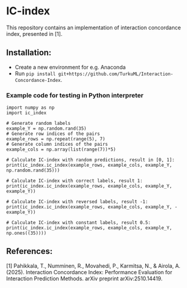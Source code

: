 # IC-index
This repository contains an implementation of interaction concordance index, presented in [1].

## Installation:
- Create a new environment for e.g. Anaconda
- Run `pip install git+https://github.com/TurkuML/Interaction-Concordance-Index`.

### Example code for testing in Python interpreter
```
import numpy as np
import ic_index

# Generate random labels
example_Y = np.random.rand(35)
# Generate row indices of the pairs
example_rows = np.repeat(range(5), 7)
# Generate column indices of the pairs
example_cols = np.array(list(range(7))*5)

# Calculate IC-index with random predictions, result in [0, 1]:
print(ic_index.ic_index(example_rows, example_cols, example_Y, np.random.rand(35)))

# Calculate IC-index with correct labels, result 1:
print(ic_index.ic_index(example_rows, example_cols, example_Y, example_Y))

# Calculate IC-index with reversed labels, result -1:
print(ic_index.ic_index(example_rows, example_cols, example_Y, -example_Y))

# Calculate IC-index with constant labels, result 0.5:
print(ic_index.ic_index(example_rows, example_cols, example_Y, np.ones((35))))
```

## References:
  [1] Pahikkala, T., Numminen, R., Movahedi, P., Karmitsa, N., & Airola, A. (2025). Interaction Concordance Index: Performance Evaluation for Interaction Prediction Methods. arXiv preprint arXiv:2510.14419.
